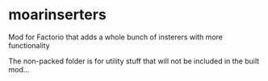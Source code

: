 moarinserters
=============

Mod for Factorio that adds a whole bunch of insterers with more functionality

The non-packed folder is for utility stuff that will not be included in the built mod...
